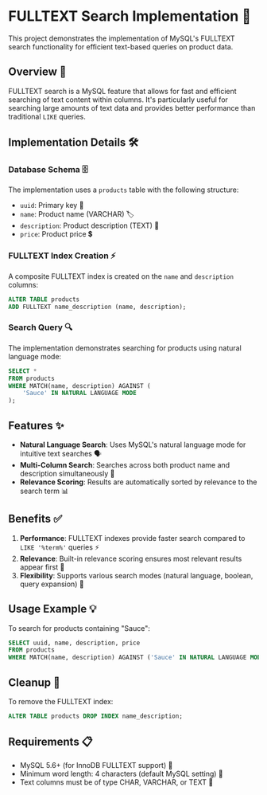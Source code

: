 # FULLTEXT Search Implementation 🚀

This project demonstrates the implementation of MySQL's FULLTEXT search functionality for efficient text-based queries on product data.

## Overview 📖

FULLTEXT search is a MySQL feature that allows for fast and efficient searching of text content within columns. It's particularly useful for searching large amounts of text data and provides better performance than traditional `LIKE` queries.

## Implementation Details 🛠️

### Database Schema 🗄️

The implementation uses a `products` table with the following structure:
- `uuid`: Primary key 🔑
- `name`: Product name (VARCHAR) 🏷️
- `description`: Product description (TEXT) 📝
- `price`: Product price 💲

### FULLTEXT Index Creation ⚡

A composite FULLTEXT index is created on the `name` and `description` columns:

```sql
ALTER TABLE products
ADD FULLTEXT name_description (name, description);
```

### Search Query 🔍

The implementation demonstrates searching for products using natural language mode:

```sql
SELECT *
FROM products
WHERE MATCH(name, description) AGAINST (
    'Sauce' IN NATURAL LANGUAGE MODE
);
```

## Features ✨

- **Natural Language Search**: Uses MySQL's natural language mode for intuitive text searches 🗣️
- **Multi-Column Search**: Searches across both product name and description simultaneously 🧮
- **Relevance Scoring**: Results are automatically sorted by relevance to the search term 📊

## Benefits ✅

1. **Performance**: FULLTEXT indexes provide faster search compared to `LIKE '%term%'` queries ⚡
2. **Relevance**: Built-in relevance scoring ensures most relevant results appear first 🎯
3. **Flexibility**: Supports various search modes (natural language, boolean, query expansion) 🔄

## Usage Example 💡

To search for products containing "Sauce":
```sql
SELECT uuid, name, description, price
FROM products
WHERE MATCH(name, description) AGAINST ('Sauce' IN NATURAL LANGUAGE MODE);
```

## Cleanup 🧹

To remove the FULLTEXT index:
```sql
ALTER TABLE products DROP INDEX name_description;
```

## Requirements 📋

- MySQL 5.6+ (for InnoDB FULLTEXT support) 🐬
- Minimum word length: 4 characters (default MySQL setting) 🔢
- Text columns must be of type CHAR, VARCHAR, or TEXT 📝

